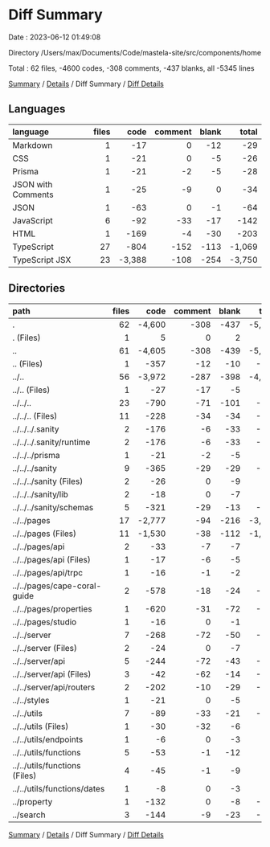 # Diff Summary

Date : 2023-06-12 01:49:08

Directory /Users/max/Documents/Code/mastela-site/src/components/home

Total : 62 files,  -4600 codes, -308 comments, -437 blanks, all -5345 lines

[Summary](results.md) / [Details](details.md) / Diff Summary / [Diff Details](diff-details.md)

## Languages
| language | files | code | comment | blank | total |
| :--- | ---: | ---: | ---: | ---: | ---: |
| Markdown | 1 | -17 | 0 | -12 | -29 |
| CSS | 1 | -21 | 0 | -5 | -26 |
| Prisma | 1 | -21 | -2 | -5 | -28 |
| JSON with Comments | 1 | -25 | -9 | 0 | -34 |
| JSON | 1 | -63 | 0 | -1 | -64 |
| JavaScript | 6 | -92 | -33 | -17 | -142 |
| HTML | 1 | -169 | -4 | -30 | -203 |
| TypeScript | 27 | -804 | -152 | -113 | -1,069 |
| TypeScript JSX | 23 | -3,388 | -108 | -254 | -3,750 |

## Directories
| path | files | code | comment | blank | total |
| :--- | ---: | ---: | ---: | ---: | ---: |
| . | 62 | -4,600 | -308 | -437 | -5,345 |
| . (Files) | 1 | 5 | 0 | 2 | 7 |
| .. | 61 | -4,605 | -308 | -439 | -5,352 |
| .. (Files) | 1 | -357 | -12 | -10 | -379 |
| ../.. | 56 | -3,972 | -287 | -398 | -4,657 |
| ../.. (Files) | 1 | -27 | -17 | -5 | -49 |
| ../../.. | 23 | -790 | -71 | -101 | -962 |
| ../../.. (Files) | 11 | -228 | -34 | -34 | -296 |
| ../../../.sanity | 2 | -176 | -6 | -33 | -215 |
| ../../../.sanity/runtime | 2 | -176 | -6 | -33 | -215 |
| ../../../prisma | 1 | -21 | -2 | -5 | -28 |
| ../../../sanity | 9 | -365 | -29 | -29 | -423 |
| ../../../sanity (Files) | 2 | -26 | 0 | -9 | -35 |
| ../../../sanity/lib | 2 | -18 | 0 | -7 | -25 |
| ../../../sanity/schemas | 5 | -321 | -29 | -13 | -363 |
| ../../pages | 17 | -2,777 | -94 | -216 | -3,087 |
| ../../pages (Files) | 11 | -1,530 | -38 | -112 | -1,680 |
| ../../pages/api | 2 | -33 | -7 | -7 | -47 |
| ../../pages/api (Files) | 1 | -17 | -6 | -5 | -28 |
| ../../pages/api/trpc | 1 | -16 | -1 | -2 | -19 |
| ../../pages/cape-coral-guide | 2 | -578 | -18 | -24 | -620 |
| ../../pages/properties | 1 | -620 | -31 | -72 | -723 |
| ../../pages/studio | 1 | -16 | 0 | -1 | -17 |
| ../../server | 7 | -268 | -72 | -50 | -390 |
| ../../server (Files) | 2 | -24 | 0 | -7 | -31 |
| ../../server/api | 5 | -244 | -72 | -43 | -359 |
| ../../server/api (Files) | 3 | -42 | -62 | -14 | -118 |
| ../../server/api/routers | 2 | -202 | -10 | -29 | -241 |
| ../../styles | 1 | -21 | 0 | -5 | -26 |
| ../../utils | 7 | -89 | -33 | -21 | -143 |
| ../../utils (Files) | 1 | -30 | -32 | -6 | -68 |
| ../../utils/endpoints | 1 | -6 | 0 | -3 | -9 |
| ../../utils/functions | 5 | -53 | -1 | -12 | -66 |
| ../../utils/functions (Files) | 4 | -45 | -1 | -9 | -55 |
| ../../utils/functions/dates | 1 | -8 | 0 | -3 | -11 |
| ../property | 1 | -132 | 0 | -8 | -140 |
| ../search | 3 | -144 | -9 | -23 | -176 |

[Summary](results.md) / [Details](details.md) / Diff Summary / [Diff Details](diff-details.md)